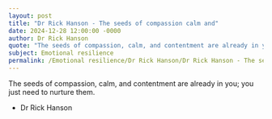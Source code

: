 ```yaml
---
layout: post
title: "Dr Rick Hanson - The seeds of compassion calm and"
date: 2024-12-28 12:00:00 -0000
author: Dr Rick Hanson
quote: "The seeds of compassion, calm, and contentment are already in you; you just need to nurture them."
subject: Emotional resilience
permalink: /Emotional resilience/Dr Rick Hanson/Dr Rick Hanson - The seeds of compassion calm and
---
```


The seeds of compassion, calm, and contentment are already in you; you just need to nurture them.

- Dr Rick Hanson
